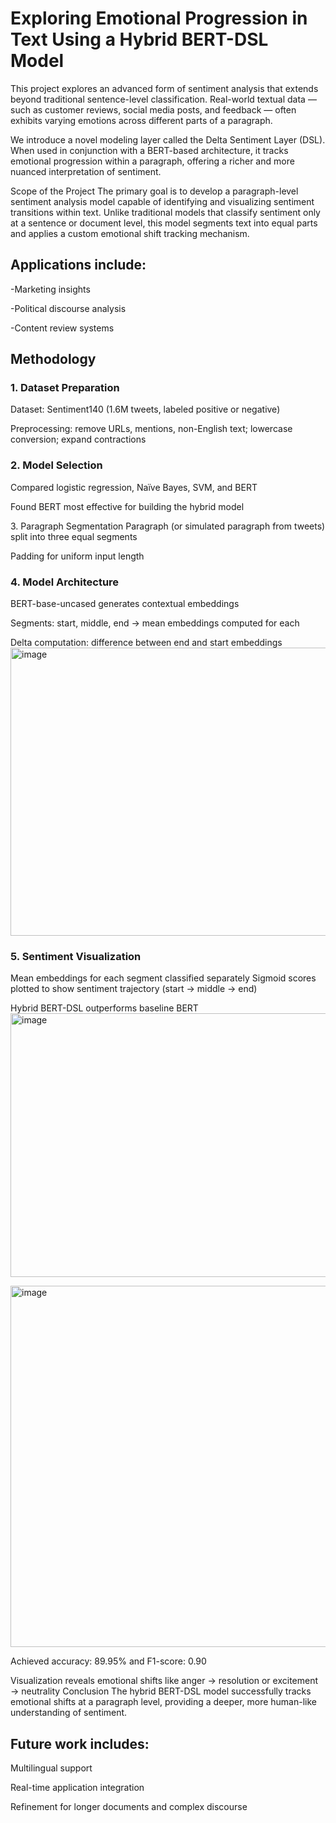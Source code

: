 <h1>Exploring Emotional Progression in Text Using a Hybrid BERT-DSL Model</h1>

This project explores an advanced form of sentiment analysis that extends beyond traditional sentence-level classification. Real-world textual data — such as customer reviews, social media posts, and feedback — often exhibits varying emotions across different parts of a paragraph.

We introduce a novel modeling layer called the Delta Sentiment Layer (DSL). When used in conjunction with a BERT-based architecture, it tracks emotional progression within a paragraph, offering a richer and more nuanced interpretation of sentiment.

Scope of the Project
The primary goal is to develop a paragraph-level sentiment analysis model capable of identifying and visualizing sentiment transitions within text. Unlike traditional models that classify sentiment only at a sentence or document level, this model segments text into equal parts and applies a custom emotional shift tracking mechanism.

<h2>Applications include:</h2>        

-Marketing insights

-Political discourse analysis

-Content review systems

<h2>Methodology</h2> 

<h3>1. Dataset Preparation</h3>        
Dataset: Sentiment140 (1.6M tweets, labeled positive or negative)

Preprocessing: remove URLs, mentions, non-English text; lowercase conversion; expand contractions

<h3>2. Model Selection</h3>        
Compared logistic regression, Naïve Bayes, SVM, and BERT

Found BERT most effective for building the hybrid model

</h3>3. Paragraph Segmentation</h3>        
Paragraph (or simulated paragraph from tweets) split into three equal segments

Padding for uniform input length

<h3>4. Model Architecture</h3>        
BERT-base-uncased generates contextual embeddings

Segments: start, middle, end → mean embeddings computed for each

Delta computation: difference between end and start embeddings
<img width="692" height="461" alt="image" src="https://github.com/user-attachments/assets/4035533b-0d25-4d70-b35c-a69978a213e0" />


<h3>5. Sentiment Visualization</h3>        
Mean embeddings for each segment classified separately
Sigmoid scores plotted to show sentiment trajectory (start → middle → end)

Hybrid BERT-DSL outperforms baseline BERT
<img width="823" height="422" alt="image" src="https://github.com/user-attachments/assets/496bfbc5-e089-4692-bbdb-ee87780636f5" />

<img width="687" height="578" alt="image" src="https://github.com/user-attachments/assets/7df0458d-637d-4b06-b099-46f415bbd0a1" />



Achieved accuracy: 89.95% and F1-score: 0.90

Visualization reveals emotional shifts like anger → resolution or excitement → neutrality
Conclusion
The hybrid BERT-DSL model successfully tracks emotional shifts at a paragraph level, providing a deeper, more human-like understanding of sentiment. 

<h2>Future work includes:</h2>        

Multilingual support

Real-time application integration

Refinement for longer documents and complex discourse

